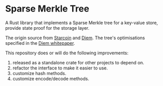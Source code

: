 # Sparse Merkle Tree

A Rust library that implements a Sparse Merkle tree for a key-value store, provide state proof for the storage layer.

The origin source from [Starcoin](https://github.com/starcoinorg/starcoin/blob/f9ba8b637bade2eb38ae9e62a7e75f2c18ce7289/commons/forkable-jellyfish-merkle) and [Diem](https://github.com/diem/diem/tree/4eb8093bb190c1dca3706d9a7226a39f2089ef7a/storage/jellyfish-merkle). The tree's optimisations specified in the [Diem whitepaper](https://diem-developers-components.netlify.app/papers/the-diem-blockchain/2020-05-26.pdf).


This repository does or will do the following improvements:

1. released as a standalone crate for other projects to depend on.
2. refactor the interface to make it easier to use.
4. customize hash methods.
5. customize encode/decode methods.